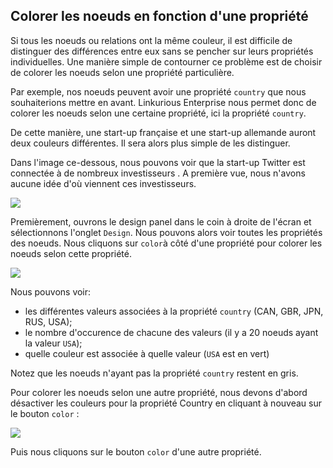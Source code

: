 ## Colorer les noeuds en fonction d'une propriété

Si tous les noeuds ou relations ont la même couleur, il est difficile de distinguer des différences entre eux sans se pencher sur leurs propriétés individuelles. Une manière simple de contourner ce problème est de choisir de colorer les noeuds selon une propriété particulière.

Par exemple, nos noeuds peuvent avoir une propriété ```country``` que nous souhaiterions mettre en avant. Linkurious Enterprise nous permet donc de colorer les noeuds selon une certaine propriété, ici la propriété ```country```.

De cette manière, une start-up française et une start-up allemande auront deux couleurs différentes. Il sera alors plus simple de les distinguer.

Dans l'image ce-dessous, nous pouvons voir que la start-up Twitter est connectée à de nombreux investisseurs . A première vue, nous n'avons aucune idée d'où viennent ces investisseurs.

![](https://github.com/Linkurious/linkurious-enterprise-manual/raw/master/en/style/SinColor.png)


Premièrement, ouvrons le design panel dans le coin à droite de l'écran et sélectionnons l'onglet ```Design```. Nous pouvons alors voir toutes les propriétés des noeuds. Nous cliquons sur ```color```à côté d'une propriété pour colorer les noeuds selon cette propriété. 

![](https://github.com/Linkurious/linkurious-enterprise-manual/raw/master/en/style/Colors.png)

Nous pouvons voir:
* les différentes valeurs associées à la propriété ```country``` (CAN, GBR, JPN, RUS, USA);
* le nombre d'occurence de chacune des valeurs (il y a 20 noeuds ayant la valeur ```USA```);
* quelle couleur est associée à quelle valeur (```USA``` est en vert)

Notez que les noeuds n'ayant pas la propriété ```country``` restent en gris. 

Pour colorer les noeuds selon une autre propriété, nous devons d'abord désactiver les couleurs pour la propriété Country en cliquant à nouveau sur le bouton ```color``` :

![](https://github.com/Linkurious/linkurious-enterprise-manual/raw/master/en/style/Unset.png)

Puis nous cliquons sur le bouton ```color``` d'une autre propriété. 
